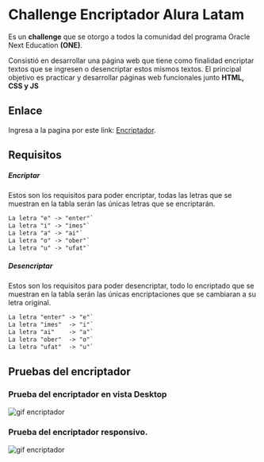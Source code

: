 # Challenge Encriptador Alura Latam

Es un **challenge** que se otorgo a todos la comunidad del programa Oracle Next Education **(ONE)**.

Consistió en desarrollar una página web que tiene como finalidad encriptar textos que se ingresen o desencriptar estos mismos textos. El principal objetivo es practicar y desarrollar páginas web funcionales junto **HTML, CSS y JS**

## Enlace

Ingresa a la pagina por este link:  [Encriptador](https://luvazang.github.io/Encriptador_AluraLatam/).

## Requisitos

##### Encriptar
Estos son los requisitos para poder encriptar, todas las letras que se muestran en la tabla serán las únicas letras que se encriptarán.

```markdown
La letra "e" -> "enter"`
La letra "i" -> "imes"`
La letra "a" -> "ai"`
La letra "o" -> "ober"`
La letra "u" -> "ufat"`
```

##### Desencriptar
Estos son los requisitos para poder desencriptar, todo lo encriptado que se muestran en la tabla serán las únicas encriptaciones que se cambiaran a su letra original.

```markdown
La letra "enter" -> "e"`
La letra "imes"  -> "i"`
La letra "ai"    -> "a"`
La letra "ober"  -> "o"`
La letra "ufat"  -> "u"`
```



## Pruebas del encriptador

### Prueba del encriptador en vista Desktop
![gif encriptador](https://i.imgur.com/BQ3z87c.gif)

### Prueba del encriptador responsivo.
![gif encriptador](https://i.imgur.com/UuKBlZC.gif)

